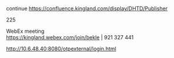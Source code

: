 

continue https://confluence.kingland.com/display/DHTD/Publisher

225


WebEx meeting   
https://kingland.webex.com/join/bekle   |  921 327 441     


http://10.6.48.40:8080/otpexternal/login.html
